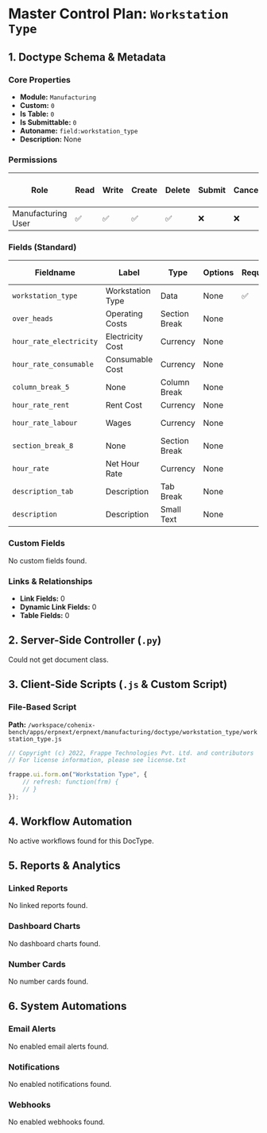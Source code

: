# Master Control Plan: `Workstation Type`

## 1. Doctype Schema & Metadata

### Core Properties
- **Module:** `Manufacturing`
- **Custom:** `0`
- **Is Table:** `0`
- **Is Submittable:** `0`
- **Autoname:** `field:workstation_type`
- **Description:** None

### Permissions
| Role | Read | Write | Create | Delete | Submit | Cancel | Amend | Report | Import | Export | Print | Email | Share | Set User Perms |
|---|---|---|---|---|---|---|---|---|---|---|---|---|---|---|
| Manufacturing User | ✅ | ✅ | ✅ | ✅ | ❌ | ❌ | ❌ | ✅ | ❌ | ❌ | ✅ | ✅ | ✅ | ❌ |


### Fields (Standard)
| Fieldname | Label | Type | Options | Required | Hidden | Read Only | Default | Description |
|---|---|---|---|---|---|---|---|---|
| `workstation_type` | Workstation Type | Data | None | ✅ |  |  | None | None |
| `over_heads` | Operating Costs | Section Break | None |  |  |  | None | None |
| `hour_rate_electricity` | Electricity Cost | Currency | None |  |  |  | None | per hour |
| `hour_rate_consumable` | Consumable Cost | Currency | None |  |  |  | None | per hour |
| `column_break_5` | None | Column Break | None |  |  |  | None | None |
| `hour_rate_rent` | Rent Cost | Currency | None |  |  |  | None | per hour |
| `hour_rate_labour` | Wages | Currency | None |  |  |  | None | Wages per hour |
| `section_break_8` | None | Section Break | None |  |  |  | None | None |
| `hour_rate` | Net Hour Rate | Currency | None |  |  | ✅ | None | per hour |
| `description_tab` | Description | Tab Break | None |  |  |  | None | None |
| `description` | Description | Small Text | None |  |  |  | None | None |


### Custom Fields
No custom fields found.


### Links & Relationships
- **Link Fields:** 0
- **Dynamic Link Fields:** 0
- **Table Fields:** 0

## 2. Server-Side Controller (`.py`)
Could not get document class.


## 3. Client-Side Scripts (`.js` & Custom Script)
### File-Based Script
**Path:** `/workspace/cohenix-bench/apps/erpnext/erpnext/manufacturing/doctype/workstation_type/workstation_type.js`
```javascript
// Copyright (c) 2022, Frappe Technologies Pvt. Ltd. and contributors
// For license information, please see license.txt

frappe.ui.form.on("Workstation Type", {
	// refresh: function(frm) {
	// }
});

```




## 4. Workflow Automation
No active workflows found for this DocType.


## 5. Reports & Analytics
### Linked Reports
No linked reports found.


### Dashboard Charts
No dashboard charts found.


### Number Cards
No number cards found.


## 6. System Automations
### Email Alerts
No enabled email alerts found.


### Notifications
No enabled notifications found.


### Webhooks
No enabled webhooks found.
